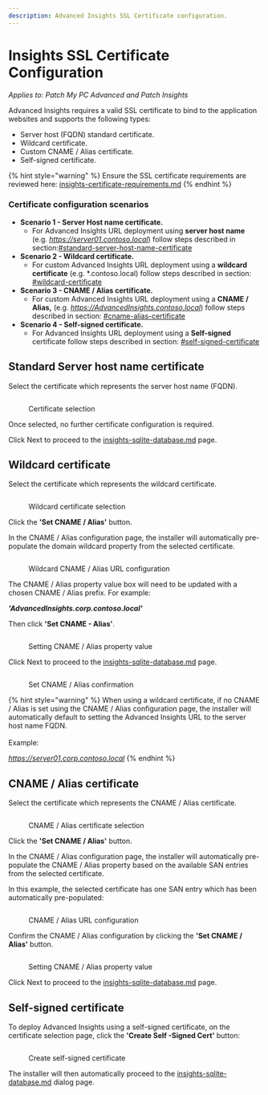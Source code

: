 ```yaml
---
description: Advanced Insights SSL Certificate configuration.
---
```


# Insights SSL Certificate Configuration

_Applies to: Patch My PC Advanced and Patch Insights_

Advanced Insights requires a valid SSL certificate to bind to the application websites and supports the following types:

* Server host (FQDN) standard certificate.
* Wildcard certificate.
* Custom CNAME / Alias certificate.
* Self-signed certificate.

{% hint style="warning" %}
Ensure the SSL certificate requirements are reviewed here: [insights-certificate-requirements.md](../advanced-and-patch-insights-requirements-and-prerequisites/insights-certificate-requirements.md "mention")
{% endhint %}

### Certificate configuration scenarios

* **Scenario 1 - Server Host name certificate.**
  * For Advanced Insights URL deployment using **server host name** (e.g. _https://server01.contoso.local_) follow steps described in section:[#standard-server-host-name-certificate](insights-ssl-certificate-configuration.md#standard-server-host-name-certificate "mention")
* **Scenario 2 - Wildcard certificate.**
  * For custom Advanced Insights URL deployment using a **wildcard certificate** (e.g. \*.contoso.local) follow steps described in section: [#wildcard-certificate](insights-ssl-certificate-configuration.md#wildcard-certificate "mention")
* **Scenario 3 - CNAME / Alias certificate.**
  * For custom Advanced Insights URL deployment using a **CNAME / Alias,** (e.g. _https://AdvancedInsights.contoso.local_) follow steps described in section: [#cname-alias-certificate](insights-ssl-certificate-configuration.md#cname-alias-certificate "mention")
* **Scenario 4 - Self-signed certificate.**
  * For Advanced Insights URL deployment using a **Self-signed** certificate follow steps described in section: [#self-signed-certificate](insights-ssl-certificate-configuration.md#self-signed-certificate "mention")



## Standard Server host name certificate

Select the certificate which represents the server host name (FQDN).

<figure><img src="/_images/gitbook/image%20%281297%29.png" alt=""><figcaption><p>Certificate selection</p></figcaption></figure>

Once selected, no further certificate configuration is required.

Click Next to proceed to the [insights-sqlite-database.md](insights-sqlite-database.md "mention") page.

## Wildcard certificate

Select the certificate which represents the wildcard certificate.

<figure><img src="/_images/gitbook/image%20%281298%29.png" alt=""><figcaption><p>Wildcard certificate selection</p></figcaption></figure>

Click the **'Set CNAME / Alias'** button.

In the CNAME / Alias configuration page, the installer will automatically pre-populate the domain wildcard property from the selected certificate.

<figure><img src="/_images/gitbook/image%20%281300%29.png" alt=""><figcaption><p>Wildcard CNAME / Alias URL configuration</p></figcaption></figure>

The CNAME / Alias property value box will need to be updated with a chosen CNAME / Alias prefix. For example:

_**'AdvancedInsights.corp.contoso.local'**_

Then click **'Set CNAME - Alias'**.

<figure><img src="/_images/gitbook/image%20%281302%29.png" alt=""><figcaption><p>Setting CNAME / Alias property value</p></figcaption></figure>

Click Next to proceed to the [insights-sqlite-database.md](insights-sqlite-database.md "mention") page.

<figure><img src="/_images/gitbook/image%20%281303%29.png" alt=""><figcaption><p>Set CNAME / Alias confirmation</p></figcaption></figure>

{% hint style="warning" %}
When using a wildcard certificate, if no CNAME / Alias is set using the CNAME / Alias configuration page, the installer will automatically default to setting the Advanced Insights URL to the server host name FQDN.\
\
Example:&#x20;

_https://server01.corp.contoso.local_
{% endhint %}

## CNAME / Alias certificate

Select the certificate which represents the CNAME / Alias certificate.

<figure><img src="/_images/gitbook/image%20%281299%29.png" alt=""><figcaption><p>CNAME / Alias certificate selection</p></figcaption></figure>

Click the **'Set CNAME / Alias'** button.

In the CNAME / Alias configuration page, the installer will automatically pre-populate the CNAME / Alias property based on the available SAN entries from the selected certificate.

In this example, the selected certificate has one SAN entry which has been automatically pre-populated:

<figure><img src="/_images/gitbook/image%20%281304%29.png" alt=""><figcaption><p>CNAME / Alias URL configuration</p></figcaption></figure>

Confirm the CNAME / Alias configuration by clicking the **'Set CNAME / Alias'** button.

<figure><img src="/_images/gitbook/image%20%281305%29.png" alt=""><figcaption><p>Setting CNAME / Alias property value</p></figcaption></figure>

Click Next to proceed to the [insights-sqlite-database.md](insights-sqlite-database.md "mention") page.

## Self-signed certificate

To deploy Advanced Insights using a self-signed certificate, on the certificate selection page, click the **'Create Self -Signed Cert'** button:

<figure><img src="/_images/gitbook/image%20%281022%29.png" alt=""><figcaption><p>Create self-signed certificate</p></figcaption></figure>

The installer will then automatically proceed to the [insights-sqlite-database.md](insights-sqlite-database.md "mention") dialog page.
